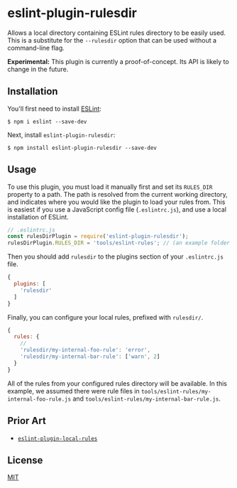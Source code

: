 # eslint-plugin-rulesdir

Allows a local directory containing ESLint rules directory to be easily used. This is a substitute for the `--rulesdir` option that can be used without a command-line flag.

**Experimental:** This plugin is currently a proof-of-concept. Its API is likely to change in the future.

## Installation

You'll first need to install [ESLint](http://eslint.org):

```
$ npm i eslint --save-dev
```

Next, install `eslint-plugin-rulesdir`:

```
$ npm install eslint-plugin-rulesdir --save-dev
```

## Usage

To use this plugin, you must load it manually first and set its `RULES_DIR` property to a path. The path is resolved from the current working directory, and indicates where you would like the plugin to load your rules from. This is easiest if you use a JavaScript config file (`.eslintrc.js`), and use a local installation of ESLint.

```js
// .eslintrc.js
const rulesDirPlugin = require('eslint-plugin-rulesdir');
rulesDirPlugin.RULES_DIR = 'tools/eslint-rules'; // (an example folder where your rules might be stored)
```

Then you should add `rulesdir` to the plugins section of your `.eslintrc.js` file.

```js
{
  plugins: [
    'rulesdir'
  ]
}
```

Finally, you can configure your local rules, prefixed with `rulesdir/`.

```js
{
  rules: {
    //
    'rulesdir/my-internal-foo-rule': 'error',
    'rulesdir/my-internal-bar-rule': ['warn', 2]
  }
}
```

All of the rules from your configured rules directory will be available. In this example, we assumed there were rule files in `tools/eslint-rules/my-internal-foo-rule.js` and `tools/eslint-rules/my-internal-bar-rule.js`.

## Prior Art

* [`eslint-plugin-local-rules`](https://github.com/cletusw/eslint-plugin-local-rules)

## License

[MIT](https://github.com/not-an-aardvark/eslint-plugin-rulesdir/blob/master/LICENSE.md)
